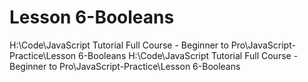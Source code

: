 # Lesson 6-Booleans

H:\Code\JavaScript Tutorial Full Course - Beginner to Pro\JavaScript-Practice\Lesson 6-Booleans
H:\Code\JavaScript Tutorial Full Course - Beginner to Pro\JavaScript-Practice\Lesson 6-Booleans